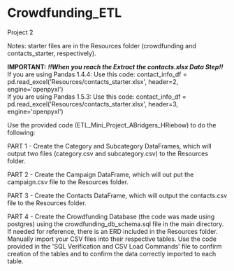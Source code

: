 # Crowdfunding_ETL
Project 2

Notes: starter files are in the Resources folder (crowdfunding and contacts_starter, respectively).

<b>IMPORTANT:</b>
<b><i>!!When you reach the Extract the contacts.xlsx Data Step!!</br></b></i>
If you are using Pandas 1.4.4: Use this code: contact_info_df = pd.read_excel('Resources/contacts_starter.xlsx', header=2, engine='openpyxl')</br>
If you are using Pandas 1.5.3: Use this code: contact_info_df = pd.read_excel('Resources/contacts_starter.xlsx', header=3, engine='openpyxl')</br>

Use the provided code (ETL_Mini_Project_ABridgers_HRiebow) to do the following:

PART 1 - Create the Category and Subcategory DataFrames, which will output two files (category.csv and subcategory.csv) to the Resources folder.

PART 2 - Create the Campaign DataFrame, which will out put the campaign.csv file to the Resources folder.

PART 3 - Create the Contacts DataFrame, which will output the contacts.csv file to the Resources folder.
    
PART 4 - Create the Crowdfunding Database (the code was made using postgres) using the crowdfunding_db_schema.sql file in the main directory. If needed for reference, there is an ERD included in the Resources folder. Manually import your CSV files into their respective tables. Use the code provided in the 'SQL Verification and CSV Load Commands' file to confirm creation of the tables and to confirm the data correctly imported to each table.
